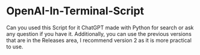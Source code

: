 # OpenAI-In-Terminal-Script 
Can you used this Script for it ChatGPT made with Python for search or ask any question if you have it. 
Additionally, you can use the previous versions that are in the Releases area, I recommend version 2 as it is more practical to use.
